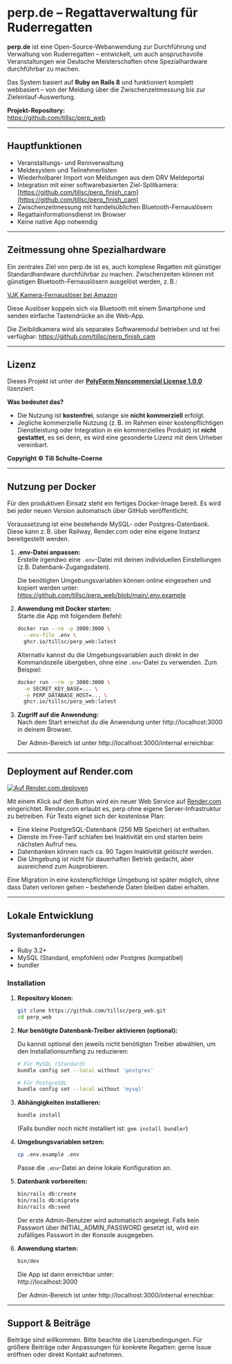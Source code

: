 # perp.de – Regattaverwaltung für Ruderregatten

**perp.de** ist eine Open-Source-Webanwendung zur Durchführung und Verwaltung von Ruderregatten – entwickelt, um auch anspruchsvolle Veranstaltungen wie Deutsche Meisterschaften ohne Spezialhardware durchführbar zu machen.

Das System basiert auf **Ruby on Rails 8** und funktioniert komplett webbasiert – von der Meldung über die Zwischenzeitmessung bis zur Zieleinlauf-Auswertung.

**Projekt-Repository:**  
https://github.com/tillsc/perp_web

---

## Hauptfunktionen

- Veranstaltungs- und Rennverwaltung
- Meldesystem und Teilnehmerlisten
- Wiederholbarer Import von Meldungen aus dem DRV Meldeportal
- Integration mit einer softwarebasierten Ziel-Splitkamera: [https://github.com/tillsc/perp_finish_cam](https://github.com/tillsc/perp_finish_cam)
- Zwischenzeitmessung mit handelsüblichen Bluetooth-Fernauslösern
- Regattainformationsdienst im Browser
- Keine native App notwendig

---

## Zeitmessung ohne Spezialhardware

Ein zentrales Ziel von perp.de ist es, auch komplexe Regatten mit günstiger Standardhardware durchführbar zu machen. Zwischenzeiten können mit günstigen Bluetooth-Fernauslösern ausgelöst werden, z. B.:

[VJK Kamera-Fernauslöser bei Amazon](https://www.amazon.de/dp/B0CNSK5T9Y)

Diese Auslöser koppeln sich via Bluetooth mit einem Smartphone und senden einfache Tastendrücke an die Web-App.

Die Zielbildkamera wird als separates Softwaremodul betrieben und ist frei verfügbar: https://github.com/tillsc/perp_finish_cam

---

## Lizenz

Dieses Projekt ist unter der **[PolyForm Noncommercial License 1.0.0](https://polyformproject.org/licenses/noncommercial/1.0.0/)** lizenziert.

**Was bedeutet das?**

- Die Nutzung ist **kostenfrei**, solange sie **nicht kommerziell** erfolgt.
- Jegliche kommerzielle Nutzung (z. B. im Rahmen einer kostenpflichtigen Dienstleistung oder Integration in ein kommerzielles Produkt) ist **nicht gestattet**, es sei denn, es wird eine gesonderte Lizenz mit dem Urheber vereinbart.

**Copyright © Till Schulte-Coerne**

---

## Nutzung per Docker

Für den produktiven Einsatz steht ein fertiges Docker-Image bereit. Es wird bei jeder neuen Version automatisch über GitHub veröffentlicht.

Voraussetzung ist eine bestehende MySQL- oder Postgres-Datenbank. Diese kann z. B. über Railway, Render.com oder eine eigene Instanz bereitgestellt werden.

1. **.env-Datei anpassen:**  
   Erstelle irgendwo eine `.env`-Datei mit deinen individuellen Einstellungen (z.B. Datenbank-Zugangsdaten).

   Die benötigten Umgebungsvariablen können online eingesehen und kopiert werden unter: https://github.com/tillsc/perp_web/blob/main/.env.example

2. **Anwendung mit Docker starten:**  
   Starte die App mit folgendem Befehl:

   ```bash
   docker run --rm -p 3000:3000 \
     --env-file .env \
     ghcr.io/tillsc/perp_web:latest
   ```

   Alternativ kannst du die Umgebungsvariablen auch direkt in der Kommandozeile übergeben, ohne eine `.env`-Datei zu verwenden. Zum Beispiel:

   ```bash
   docker run --rm -p 3000:3000 \
     -e SECRET_KEY_BASE=... \
     -e PERP_DATABASE_HOST=... \
     ghcr.io/tillsc/perp_web:latest
   ```

3. **Zugriff auf die Anwendung:**  
   Nach dem Start erreichst du die Anwendung unter http://localhost:3000 in deinem Browser.

   Der Admin-Bereich ist unter http://localhost:3000/internal erreichbar.

---

## Deployment auf Render.com

[![Auf Render.com deployen](https://render.com/images/deploy-to-render-button.svg)](https://render.com/deploy?repo=https://github.com/tillsc/perp_web)

Mit einem Klick auf den Button wird ein neuer Web Service auf [Render.com](https://render.com/) eingerichtet. Render.com erlaubt es, perp ohne eigene Server-Infrastruktur zu betreiben. Für Tests eignet sich der kostenlose Plan:

- Eine kleine PostgreSQL-Datenbank (256 MB Speicher) ist enthalten.
- Dienste im Free-Tarif schlafen bei Inaktivität ein und starten beim nächsten Aufruf neu.
- Datenbanken können nach ca. 90 Tagen Inaktivität gelöscht werden.
- Die Umgebung ist nicht für dauerhaften Betrieb gedacht, aber ausreichend zum Ausprobieren.

Eine Migration in eine kostenpflichtige Umgebung ist später möglich, ohne dass Daten verloren gehen – bestehende Daten bleiben dabei erhalten.

---

## Lokale Entwicklung

### Systemanforderungen

- Ruby 3.2+
- MySQL (Standard, empfohlen) oder Postgres (kompatibel)
- bundler

### Installation

1. **Repository klonen:**

    ```bash
    git clone https://github.com/tillsc/perp_web.git
    cd perp_web
    ```

2. **Nur benötigte Datenbank-Treiber aktivieren (optional):**

    Du kannst optional den jeweils nicht benötigten Treiber abwählen, um den Installationsumfang zu reduzieren:

    ```bash
    # Für MySQL (Standard)
    bundle config set --local without 'postgres'
   
    # Für PostgreSQL
    bundle config set --local without 'mysql'
    ```

3. **Abhängigkeiten installieren:**

    ```bash
    bundle install
    ```

    (Falls bundler noch nicht installiert ist: `gem install bundler`)
   
4. **Umgebungsvariablen setzen:**

    ```bash
    cp .env.example .env
    ```

    Passe die `.env`-Datei an deine lokale Konfiguration an.

5. **Datenbank vorbereiten:**

    ```bash
    bin/rails db:create
    bin/rails db:migrate
    bin/rails db:seed
    ```

    Der erste Admin-Benutzer wird automatisch angelegt. Falls kein Passwort über INITIAL_ADMIN_PASSWORD gesetzt ist, wird ein zufälliges Passwort in der Konsole ausgegeben.

6. **Anwendung starten:**

    ```bash
    bin/dev
    ```

    Die App ist dann erreichbar unter:  
    http://localhost:3000

    Der Admin-Bereich ist unter http://localhost:3000/internal erreichbar.

---

## Support & Beiträge

Beiträge sind willkommen. Bitte beachte die Lizenzbedingungen. Für größere Beiträge oder Anpassungen für konkrete Regatten: gerne Issue eröffnen oder direkt Kontakt aufnehmen.
